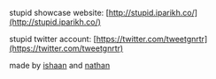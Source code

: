 stupid showcase website: [http://stupid.iparikh.co/](http://stupid.iparikh.co/)

stupid twitter account: [https://twitter.com/tweetgnrtr](https://twitter.com/tweetgnrtr)

made by [ishaan](http://iparikh.co) and [nathan](https://github.com/nathandalal)
